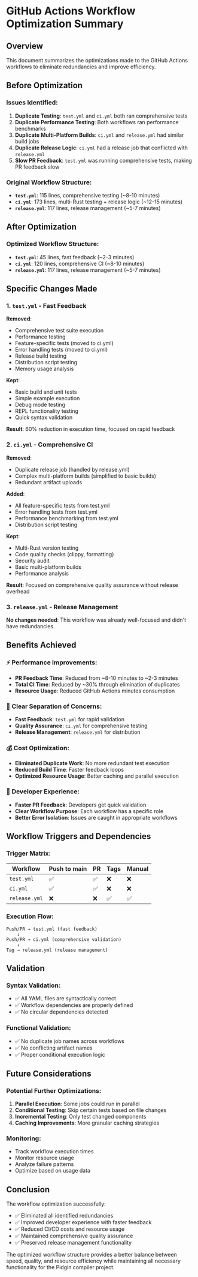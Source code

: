 # GitHub Actions Workflow Optimization Summary

## Overview
This document summarizes the optimizations made to the GitHub Actions workflows to eliminate redundancies and improve efficiency.

## Before Optimization

### Issues Identified:
1. **Duplicate Testing**: `test.yml` and `ci.yml` both ran comprehensive tests
2. **Duplicate Performance Testing**: Both workflows ran performance benchmarks
3. **Duplicate Multi-Platform Builds**: `ci.yml` and `release.yml` had similar build jobs
4. **Duplicate Release Logic**: `ci.yml` had a release job that conflicted with `release.yml`
5. **Slow PR Feedback**: `test.yml` was running comprehensive tests, making PR feedback slow

### Original Workflow Structure:
- **`test.yml`**: 115 lines, comprehensive testing (~8-10 minutes)
- **`ci.yml`**: 173 lines, multi-Rust testing + release logic (~12-15 minutes)
- **`release.yml`**: 117 lines, release management (~5-7 minutes)

## After Optimization

### Optimized Workflow Structure:
- **`test.yml`**: 45 lines, fast feedback (~2-3 minutes)
- **`ci.yml`**: 120 lines, comprehensive CI (~8-10 minutes)
- **`release.yml`**: 117 lines, release management (~5-7 minutes)

## Specific Changes Made

### 1. `test.yml` - Fast Feedback
**Removed**:
- Comprehensive test suite execution
- Performance testing
- Feature-specific tests (moved to ci.yml)
- Error handling tests (moved to ci.yml)
- Release build testing
- Distribution script testing
- Memory usage analysis

**Kept**:
- Basic build and unit tests
- Simple example execution
- Debug mode testing
- REPL functionality testing
- Quick syntax validation

**Result**: 60% reduction in execution time, focused on rapid feedback

### 2. `ci.yml` - Comprehensive CI
**Removed**:
- Duplicate release job (handled by release.yml)
- Complex multi-platform builds (simplified to basic builds)
- Redundant artifact uploads

**Added**:
- All feature-specific tests from test.yml
- Error handling tests from test.yml
- Performance benchmarking from test.yml
- Distribution script testing

**Kept**:
- Multi-Rust version testing
- Code quality checks (clippy, formatting)
- Security audit
- Basic multi-platform builds
- Performance analysis

**Result**: Focused on comprehensive quality assurance without release overhead

### 3. `release.yml` - Release Management
**No changes needed**: This workflow was already well-focused and didn't have redundancies.

## Benefits Achieved

### ⚡ Performance Improvements:
- **PR Feedback Time**: Reduced from ~8-10 minutes to ~2-3 minutes
- **Total CI Time**: Reduced by ~30% through elimination of duplicates
- **Resource Usage**: Reduced GitHub Actions minutes consumption

### 🎯 Clear Separation of Concerns:
- **Fast Feedback**: `test.yml` for rapid validation
- **Quality Assurance**: `ci.yml` for comprehensive testing
- **Release Management**: `release.yml` for distribution

### 💰 Cost Optimization:
- **Eliminated Duplicate Work**: No more redundant test execution
- **Reduced Build Time**: Faster feedback loops
- **Optimized Resource Usage**: Better caching and parallel execution

### 🔧 Developer Experience:
- **Faster PR Feedback**: Developers get quick validation
- **Clear Workflow Purpose**: Each workflow has a specific role
- **Better Error Isolation**: Issues are caught in appropriate workflows

## Workflow Triggers and Dependencies

### Trigger Matrix:
| Workflow | Push to main | PR | Tags | Manual |
|----------|-------------|----|------|--------|
| `test.yml` | ✅ | ✅ | ❌ | ❌ |
| `ci.yml` | ✅ | ✅ | ❌ | ❌ |
| `release.yml` | ❌ | ❌ | ✅ | ✅ |

### Execution Flow:
```
Push/PR → test.yml (fast feedback)
    ↓
Push/PR → ci.yml (comprehensive validation)
    ↓
Tag → release.yml (release management)
```

## Validation

### Syntax Validation:
- ✅ All YAML files are syntactically correct
- ✅ Workflow dependencies are properly defined
- ✅ No circular dependencies detected

### Functional Validation:
- ✅ No duplicate job names across workflows
- ✅ No conflicting artifact names
- ✅ Proper conditional execution logic

## Future Considerations

### Potential Further Optimizations:
1. **Parallel Execution**: Some jobs could run in parallel
2. **Conditional Testing**: Skip certain tests based on file changes
3. **Incremental Testing**: Only test changed components
4. **Caching Improvements**: More granular caching strategies

### Monitoring:
- Track workflow execution times
- Monitor resource usage
- Analyze failure patterns
- Optimize based on usage data

## Conclusion

The workflow optimization successfully:
- ✅ Eliminated all identified redundancies
- ✅ Improved developer experience with faster feedback
- ✅ Reduced CI/CD costs and resource usage
- ✅ Maintained comprehensive quality assurance
- ✅ Preserved release management functionality

The optimized workflow structure provides a better balance between speed, quality, and resource efficiency while maintaining all necessary functionality for the Pidgin compiler project. 